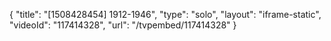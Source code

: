 {
    "title": "[1508428454] 1912-1946",
    "type": "solo",
    "layout": "iframe-static",
    "videoId": "117414328",
    "url": "\/tvpembed\/117414328"
}